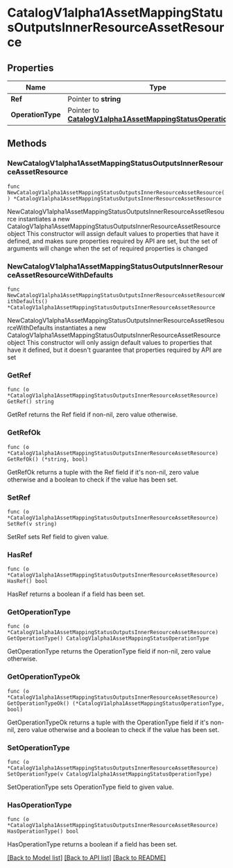 # CatalogV1alpha1AssetMappingStatusOutputsInnerResourceAssetResource

## Properties

Name | Type | Description | Notes
------------ | ------------- | ------------- | -------------
**Ref** | Pointer to **string** |  | [optional] 
**OperationType** | Pointer to [**CatalogV1alpha1AssetMappingStatusOperationType**](CatalogV1alpha1AssetMappingStatusOperationType.md) |  | [optional] 

## Methods

### NewCatalogV1alpha1AssetMappingStatusOutputsInnerResourceAssetResource

`func NewCatalogV1alpha1AssetMappingStatusOutputsInnerResourceAssetResource() *CatalogV1alpha1AssetMappingStatusOutputsInnerResourceAssetResource`

NewCatalogV1alpha1AssetMappingStatusOutputsInnerResourceAssetResource instantiates a new CatalogV1alpha1AssetMappingStatusOutputsInnerResourceAssetResource object
This constructor will assign default values to properties that have it defined,
and makes sure properties required by API are set, but the set of arguments
will change when the set of required properties is changed

### NewCatalogV1alpha1AssetMappingStatusOutputsInnerResourceAssetResourceWithDefaults

`func NewCatalogV1alpha1AssetMappingStatusOutputsInnerResourceAssetResourceWithDefaults() *CatalogV1alpha1AssetMappingStatusOutputsInnerResourceAssetResource`

NewCatalogV1alpha1AssetMappingStatusOutputsInnerResourceAssetResourceWithDefaults instantiates a new CatalogV1alpha1AssetMappingStatusOutputsInnerResourceAssetResource object
This constructor will only assign default values to properties that have it defined,
but it doesn't guarantee that properties required by API are set

### GetRef

`func (o *CatalogV1alpha1AssetMappingStatusOutputsInnerResourceAssetResource) GetRef() string`

GetRef returns the Ref field if non-nil, zero value otherwise.

### GetRefOk

`func (o *CatalogV1alpha1AssetMappingStatusOutputsInnerResourceAssetResource) GetRefOk() (*string, bool)`

GetRefOk returns a tuple with the Ref field if it's non-nil, zero value otherwise
and a boolean to check if the value has been set.

### SetRef

`func (o *CatalogV1alpha1AssetMappingStatusOutputsInnerResourceAssetResource) SetRef(v string)`

SetRef sets Ref field to given value.

### HasRef

`func (o *CatalogV1alpha1AssetMappingStatusOutputsInnerResourceAssetResource) HasRef() bool`

HasRef returns a boolean if a field has been set.

### GetOperationType

`func (o *CatalogV1alpha1AssetMappingStatusOutputsInnerResourceAssetResource) GetOperationType() CatalogV1alpha1AssetMappingStatusOperationType`

GetOperationType returns the OperationType field if non-nil, zero value otherwise.

### GetOperationTypeOk

`func (o *CatalogV1alpha1AssetMappingStatusOutputsInnerResourceAssetResource) GetOperationTypeOk() (*CatalogV1alpha1AssetMappingStatusOperationType, bool)`

GetOperationTypeOk returns a tuple with the OperationType field if it's non-nil, zero value otherwise
and a boolean to check if the value has been set.

### SetOperationType

`func (o *CatalogV1alpha1AssetMappingStatusOutputsInnerResourceAssetResource) SetOperationType(v CatalogV1alpha1AssetMappingStatusOperationType)`

SetOperationType sets OperationType field to given value.

### HasOperationType

`func (o *CatalogV1alpha1AssetMappingStatusOutputsInnerResourceAssetResource) HasOperationType() bool`

HasOperationType returns a boolean if a field has been set.


[[Back to Model list]](../README.md#documentation-for-models) [[Back to API list]](../README.md#documentation-for-api-endpoints) [[Back to README]](../README.md)


